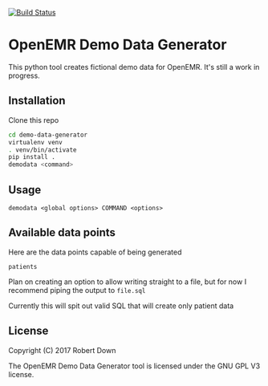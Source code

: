 [![Build Status](https://travis-ci.org/openemr/demo-data-generator.svg?branch=master)](https://travis-ci.org/openemr/demo-data-generator)

# OpenEMR Demo Data Generator

This python tool creates fictional demo data for OpenEMR. It's still a
work in progress.

## Installation

Clone this repo

```bash
cd demo-data-generator
virtualenv venv
. venv/bin/activate
pip install .
demodata <command>
```

## Usage

```
demodata <global options> COMMAND <options>
```

## Available data points

Here are the data points capable of being generated

`patients`

Plan on creating an option to allow writing straight to a file, but for
now I recommend piping the output to `file.sql`


Currently this will spit out valid SQL that will create only patient
data

## License
Copyright (C) 2017 Robert Down

The OpenEMR Demo Data Generator tool is licensed under the GNU GPL V3
license.


